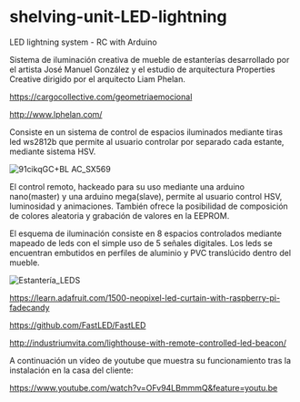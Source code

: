 # shelving-unit-LED-lightning
LED lightning system - RC with Arduino

Sistema de iluminación creativa de mueble de estanterías desarrollado por el artista José Manuel González y el 
estudio de arquitectura Properties Creative dirigido por el arquitecto Liam Phelan.

https://cargocollective.com/geometriaemocional

http://www.lphelan.com/

Consiste en un sistema de control de espacios iluminados mediante tiras led ws2812b
que permite al usuario controlar por separado cada estante, mediante sistema HSV.

![91cikqGC+BL _AC_SX569_](https://user-images.githubusercontent.com/20140969/70261234-4ba52680-1792-11ea-8d23-bb63ed30e717.jpg)

El control remoto, hackeado para su uso mediante una arduino nano(master) y una arduino mega(slave),
permite al usuario control HSV, luminosidad y animaciones. También ofrece la posibilidad de composición de colores 
aleatoria y grabación de valores en la EEPROM.

El esquema de iluminación consiste en 8 espacios controlados mediante mapeado de leds con el simple uso de 5 señales digitales. Los leds se encuentran embutidos en perfiles de aluminio y PVC translúcido dentro del mueble.

![Estantería_LEDS](https://user-images.githubusercontent.com/20140969/70262053-eb16e900-1793-11ea-8cdf-6e16aff4bd4e.jpg)

https://learn.adafruit.com/1500-neopixel-led-curtain-with-raspberry-pi-fadecandy

https://github.com/FastLED/FastLED

http://industriumvita.com/lighthouse-with-remote-controlled-led-beacon/

A continuación un vídeo de youtube que muestra su funcionamiento tras la instalación en la casa del cliente:

https://www.youtube.com/watch?v=OFv94LBmmmQ&feature=youtu.be
